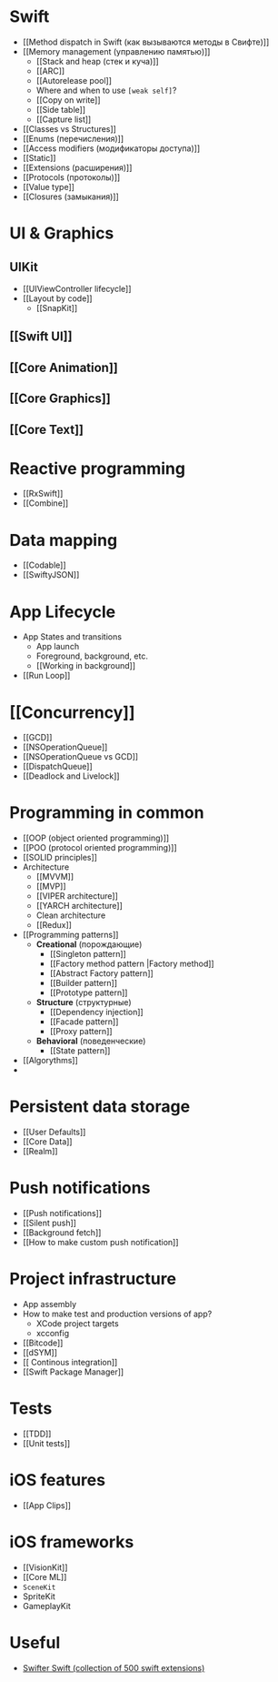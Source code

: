 # Swift
- [[Method dispatch in Swift (как вызываются методы в Свифте)]]
- [[Memory management (управлению памятью)]]
	- [[Stack and heap (стек и куча)]]
	- [[ARC]]
	- [[Autorelease pool]]
	- Where and when to use `[weak self]`?
	- [[Copy on write]]
	- [[Side table]]
	- [[Capture list]]
- [[Classes vs Structures]]
- [[Enums (перечисления)]]
- [[Access modifiers (модификаторы доступа)]]
- [[Static]]
- [[Extensions (расширения)]]
- [[Protocols (протоколы)]]
- [[Value type]]
- [[Closures (замыкания)]]


# UI & Graphics
## UIKit
- [[UIViewController lifecycle]]
- [[Layout by code]]
	- [[SnapKit]]
## [[Swift UI]]
## [[Core Animation]]
## [[Core Graphics]]
## [[Core Text]]



# Reactive programming
- [[RxSwift]]
- [[Combine]]



# Data mapping
- [[Codable]]
- [[SwiftyJSON]]



# App Lifecycle
- App States and transitions
	- App launch
	- Foreground, background, etc.
	- [[Working in background]]
- [[Run Loop]]



# [[Concurrency]]
- [[GCD]]
- [[NSOperationQueue]]
- [[NSOperationQueue vs GCD]]
- [[DispatchQueue]]
- [[Deadlock and Livelock]]



# Programming in common
- [[OOP (object oriented programming)]]
- [[POO (protocol oriented programming)]]
- [[SOLID principles]]
- Architecture
	- [[MVVM]]
	- [[MVP]]
	- [[VIPER architecture]]
	- [[YARCH architecture]]
	- Clean architecture
	- [[Redux]]
- [[Programming patterns]]
	- __Creational__ (порождающие)
		- [[Singleton pattern]]
		- [[Factory method pattern |Factory method]]
		- [[Abstract Factory pattern]]
		- [[Builder pattern]]
		- [[Prototype pattern]]
	- __Structure__ (структурные)
		- [[Dependency injection]]
		- [[Facade pattern]]
		- [[Proxy pattern]]
	- __Behavioral__ (поведенческие)
		- [[State pattern]]
- [[Algorythms]]
- 



# Persistent data storage
- [[User Defaults]]
- [[Core Data]]
- [[Realm]]



# Push notifications
- [[Push notifications]]
- [[Silent push]]
- [[Background fetch]]
- [[How to make custom push notification]]



# Project infrastructure
- App assembly
- How to make test and production versions of app?
	- XCode project targets
	- xcconfig
- [[Bitcode]]
- [[dSYM]]
- [[ Continous integration]]
- [[Swift Package Manager]]



# Tests
- [[TDD]]
- [[Unit tests]]



# iOS features
- [[App Clips]]


# iOS frameworks
- [[VisionKit]]
- [[Core ML]]
- `SceneKit`
- SpriteKit
- GameplayKit


# Useful
- [Swifter Swift (collection of 500 swift extensions)](https://swifterswift.com)
